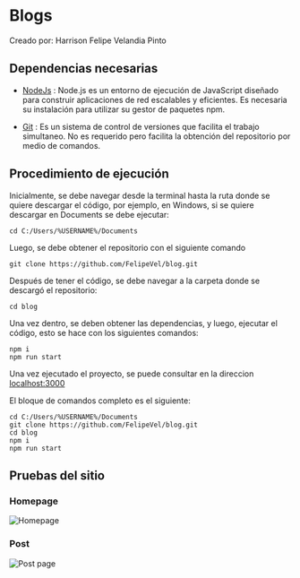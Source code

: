 # Blogs

Creado por: Harrison Felipe Velandia Pinto

## Dependencias necesarias
- [NodeJs](https://nodejs.org/en) : Node.js es un entorno de ejecución de JavaScript diseñado para construir aplicaciones de red escalables y eficientes.
Es necesaria su instalación para utilizar su gestor de paquetes npm.

- [Git](https://git-scm.com/downloads) : Es un sistema de control de versiones que facilita el trabajo simultaneo. No es requerido pero facilita la obtención del repositorio por medio de comandos.

## Procedimiento de ejecución

Inicialmente, se debe navegar desde la terminal hasta la ruta donde se quiere descargar el código, por ejemplo, en Windows, si se quiere descargar en Documents se debe ejecutar:

``` cd C:/Users/%USERNAME%/Documents ```

Luego, se debe obtener el repositorio con el siguiente comando

```git clone https://github.com/FelipeVel/blog.git```

Después de tener el código, se debe navegar a la carpeta donde se descargó el repositorio:

``` cd blog ```

Una vez dentro, se deben obtener las dependencias, y luego, ejecutar el código, esto se hace con los siguientes comandos:

``` 
npm i 
npm run start
```

Una vez ejecutado el proyecto, se puede consultar en la direccion [localhost:3000](http://localhost:3000/)

El bloque de comandos completo es el siguiente:
```
cd C:/Users/%USERNAME%/Documents
git clone https://github.com/FelipeVel/blog.git
cd blog
npm i 
npm run start
```

## Pruebas del sitio

### Homepage

![Homepage](image.png)

### Post

![Post page](image-1.png)
